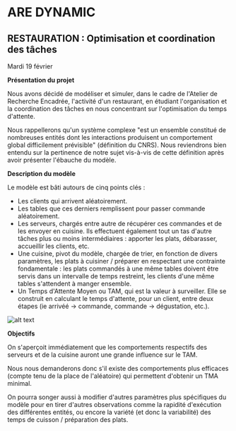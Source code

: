 # ARE DYNAMIC

## RESTAURATION : Optimisation et coordination des tâches

Mardi 19 février

<b>Présentation du projet</b>

Nous avons décidé de modéliser et simuler, dans le cadre de l'Atelier de Recherche Encadrée, l'activité d'un restaurant, en étudiant l'organisation et la coordination des tâches en nous concentrant sur l'optimisation du temps d'attente.

Nous rappellerons qu'un système complexe "est un ensemble constitué de nombreuses entités dont les interactions produisent un comportement global difficilement prévisible" (définition du CNRS). Nous reviendrons bien entendu sur la pertinence de notre sujet vis-à-vis de cette définition après avoir présenter l'ébauche du modèle.  

<b>Description du modèle</b>

Le modèle est bâti autours de cinq points clés : 
- Les clients qui arrivent aléatoirement.
- Les tables que ces derniers remplissent pour passer commande aléatoirement.
- Les serveurs, chargés entre autre de récupérer ces commandes et de les envoyer en cuisine. Ils effectuent également tout un tas d'autre tâches plus ou moins intermédiaires : apporter les plats, débarasser, accueillir les clients, etc.
- Une cuisine, pivot du modèle, chargée de trier, en fonction de divers paramètres, les plats à cuisiner / préparer en respectant une contrainte fondamentale : les plats commandés à une même tables doivent être servis dans un intervalle de temps restreint, les clients d'une même tables s'attendent à manger ensemble.
- Un Temps d'Attente Moyen ou TAM, qui est la valeur à surveiller. Elle se construit en calculant le temps d'attente, pour un client, entre deux étapes (ie arrivéé -> commande, commande -> dégustation, etc.).

![alt text](https://github.com/TortueDivine/are_dynamic/blob/master/Pr%C3%A9sentation/Restaurant_test_1.jpg)


<b>Objectifs</b>

On s'aperçoit immédiatement que les comportements respectifs des serveurs et de la cuisine auront une grande influence sur le TAM.

Nous nous demanderons donc s'il existe des comportements plus efficaces (compte tenu de la place de l'aléatoire) qui permettent d'obtenir un TMA minimal.

On pourra songer aussi à modifier d'autres paramètres plus spécifiques du modèle pour en tirer d'autres observations comme la rapidité d'exécution des différentes entités, ou encore la variété (et donc la variabilité) des temps de cuisson / préparation des plats.

